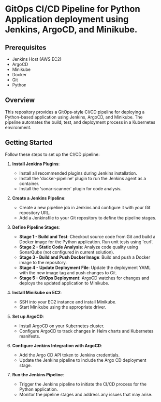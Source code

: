 # GitOps CI/CD Pipeline for Python Application deployment using Jenkins, ArgoCD, and Minikube.

## Prerequisites

- Jenkins Host (AWS EC2)
- ArgoCD
- Minikube
- Docker
- Git
- Python

## Overview

This repository provides a GitOps-style CI/CD pipeline for deploying a Python-based application using Jenkins, ArgoCD, and Minikube. The pipeline automates the build, test, and deployment process in a Kubernetes environment.

## Getting Started

Follow these steps to set up the CI/CD pipeline:

1. **Install Jenkins Plugins**:
   - Install all recommended plugins during Jenkins installation.
   - Install the 'docker-pipeline' plugin to run the Jenkins agent as a container.
   - Install the 'sonar-scanner' plugin for code analysis.

2. **Create a Jenkins Pipeline**:
   - Create a new pipeline job in Jenkins and configure it with your Git repository URL.
   - Add a Jenkinsfile to your Git repository to define the pipeline stages.

3. **Define Pipeline Stages**:
    - **Stage 1 - Build and Test**: Checkout source code from Git and build a Docker image for the Python application. Run unit tests using 'curl'.
    - **Stage 2 - Static Code Analysis**: Analyze code quality using SonarQube (not configured in current solution).
    - **Stage 3 - Build and Push Docker Image**: Build and push a Docker image to the repository.
    - **Stage 4 - Update Deployment File**: Update the deployment YAML with the new image tag and push changes to Git.
    - **Stage 5 - GitOps Deployment**: ArgoCD watches for changes and deploys the updated application to Minikube.

4. **Install Minikube on EC2**:
   - SSH into your EC2 instance and install Minikube.
   - Start Minikube using the appropriate driver.

5. **Set up ArgoCD**:
   - Install ArgoCD on your Kubernetes cluster.
   - Configure ArgoCD to track changes in Helm charts and Kubernetes manifests.

6. **Configure Jenkins Integration with ArgoCD**:
   - Add the Argo CD API token to Jenkins credentials.
   - Update the Jenkins pipeline to include the Argo CD deployment stage.

7. **Run the Jenkins Pipeline**:
   - Trigger the Jenkins pipeline to initiate the CI/CD process for the Python application.
   - Monitor the pipeline stages and address any issues that may arise.
